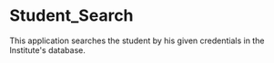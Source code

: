 # Student_Search
This application searches the student by his given credentials in the Institute's database.
